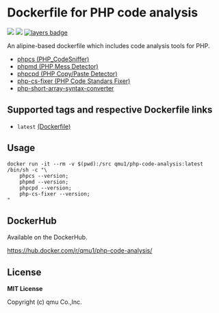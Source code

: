 # Dockerfile for PHP code analysis

![](https://img.shields.io/docker/pulls/qmu1/php-code-analysis.svg)
![](https://img.shields.io/docker/build/qmu1/php-code-analysis.svg)
[![layers badge](https://images.microbadger.com/badges/image/qmu1/php-code-analysis.svg)](https://microbadger.com/images/qmu1/php-code-analysis)

An alipine-based dockerfile which includes code analysis tools for PHP.

* [phpcs (PHP_CodeSniffer)](https://github.com/squizlabs/PHP_CodeSniffer)
* [phpmd (PHP Mess Detector)](https://github.com/phpmd/phpmd)
* [phpcpd (PHP Copy/Paste Detector)](https://github.com/sebastianbergmann/phpcpd)
* [php-cs-fixer (PHP Code Standars Fixer)](https://github.com/FriendsOfPHP/PHP-CS-Fixer)
* [php-short-array-syntax-converter](https://github.com/thomasbachem/php-short-array-syntax-converter)

## Supported tags and respective Dockerfile links

* `latest` [(Dockerfile)](https://github.com/qmu/docker-php-code-analysis/blob/master/Dockerfile)

## Usage

```
docker run -it --rm -v $(pwd):/src qmu1/php-code-analysis:latest /bin/sh -c "\
    phpcs --version;
    phpmd --version;
    phpcpd --version;
    php-cs-fixer --version;
"
```

## DockerHub

Available on the DockerHub.

https://hub.docker.com/r/qmu1/php-code-analysis/

## License 

**MIT License**

Copyright (c) qmu Co.,Inc.
